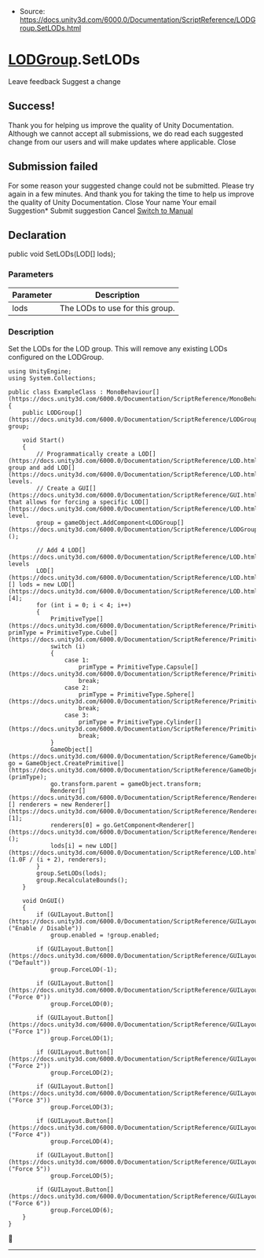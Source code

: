 * Source: https://docs.unity3d.com/6000.0/Documentation/ScriptReference/LODGroup.SetLODs.html

#  [LODGroup](https://docs.unity3d.com/6000.0/Documentation/ScriptReference/LODGroup.html).SetLODs
Leave feedback
Suggest a change
## Success!
Thank you for helping us improve the quality of Unity Documentation. Although we cannot accept all submissions, we do read each suggested change from our users and will make updates where applicable.
Close
## Submission failed
For some reason your suggested change could not be submitted. Please <a>try again</a> in a few minutes. And thank you for taking the time to help us improve the quality of Unity Documentation.
Close
Your name Your email Suggestion* Submit suggestion
Cancel
[Switch to Manual](https://docs.unity3d.com/6000.0/Documentation/Manual/class-LODGroup.html "Go to LODGroup Component in the Manual")
## Declaration
public void SetLODs(LOD[] lods); 
### Parameters
Parameter | Description  
---|---  
lods | The LODs to use for this group.  
### Description
Set the LODs for the LOD group. This will remove any existing LODs configured on the LODGroup.
```
using UnityEngine;
using System.Collections;  
  
public class ExampleClass : MonoBehaviour[](https://docs.unity3d.com/6000.0/Documentation/ScriptReference/MonoBehaviour.html)
{
    public LODGroup[](https://docs.unity3d.com/6000.0/Documentation/ScriptReference/LODGroup.html) group;  
  
    void Start()
    {
        // Programmatically create a LOD[](https://docs.unity3d.com/6000.0/Documentation/ScriptReference/LOD.html) group and add LOD[](https://docs.unity3d.com/6000.0/Documentation/ScriptReference/LOD.html) levels.
        // Create a GUI[](https://docs.unity3d.com/6000.0/Documentation/ScriptReference/GUI.html) that allows for forcing a specific LOD[](https://docs.unity3d.com/6000.0/Documentation/ScriptReference/LOD.html) level.
        group = gameObject.AddComponent<LODGroup[](https://docs.unity3d.com/6000.0/Documentation/ScriptReference/LODGroup.html)>();  
  
        // Add 4 LOD[](https://docs.unity3d.com/6000.0/Documentation/ScriptReference/LOD.html) levels
        LOD[](https://docs.unity3d.com/6000.0/Documentation/ScriptReference/LOD.html)[] lods = new LOD[](https://docs.unity3d.com/6000.0/Documentation/ScriptReference/LOD.html)[4];
        for (int i = 0; i < 4; i++)
        {
            PrimitiveType[](https://docs.unity3d.com/6000.0/Documentation/ScriptReference/PrimitiveType.html) primType = PrimitiveType.Cube[](https://docs.unity3d.com/6000.0/Documentation/ScriptReference/PrimitiveType.Cube.html);
            switch (i)
            {
                case 1:
                    primType = PrimitiveType.Capsule[](https://docs.unity3d.com/6000.0/Documentation/ScriptReference/PrimitiveType.Capsule.html);
                    break;
                case 2:
                    primType = PrimitiveType.Sphere[](https://docs.unity3d.com/6000.0/Documentation/ScriptReference/PrimitiveType.Sphere.html);
                    break;
                case 3:
                    primType = PrimitiveType.Cylinder[](https://docs.unity3d.com/6000.0/Documentation/ScriptReference/PrimitiveType.Cylinder.html);
                    break;
            }
            GameObject[](https://docs.unity3d.com/6000.0/Documentation/ScriptReference/GameObject.html) go = GameObject.CreatePrimitive[](https://docs.unity3d.com/6000.0/Documentation/ScriptReference/GameObject.CreatePrimitive.html)(primType);
            go.transform.parent = gameObject.transform;
            Renderer[](https://docs.unity3d.com/6000.0/Documentation/ScriptReference/Renderer.html)[] renderers = new Renderer[](https://docs.unity3d.com/6000.0/Documentation/ScriptReference/Renderer.html)[1];
            renderers[0] = go.GetComponent<Renderer[](https://docs.unity3d.com/6000.0/Documentation/ScriptReference/Renderer.html)>();
            lods[i] = new LOD[](https://docs.unity3d.com/6000.0/Documentation/ScriptReference/LOD.html)(1.0F / (i + 2), renderers);
        }
        group.SetLODs(lods);
        group.RecalculateBounds();
    }  
  
    void OnGUI()
    {
        if (GUILayout.Button[](https://docs.unity3d.com/6000.0/Documentation/ScriptReference/GUILayout.Button.html)("Enable / Disable"))
            group.enabled = !group.enabled;  
  
        if (GUILayout.Button[](https://docs.unity3d.com/6000.0/Documentation/ScriptReference/GUILayout.Button.html)("Default"))
            group.ForceLOD(-1);  
  
        if (GUILayout.Button[](https://docs.unity3d.com/6000.0/Documentation/ScriptReference/GUILayout.Button.html)("Force 0"))
            group.ForceLOD(0);  
  
        if (GUILayout.Button[](https://docs.unity3d.com/6000.0/Documentation/ScriptReference/GUILayout.Button.html)("Force 1"))
            group.ForceLOD(1);  
  
        if (GUILayout.Button[](https://docs.unity3d.com/6000.0/Documentation/ScriptReference/GUILayout.Button.html)("Force 2"))
            group.ForceLOD(2);  
  
        if (GUILayout.Button[](https://docs.unity3d.com/6000.0/Documentation/ScriptReference/GUILayout.Button.html)("Force 3"))
            group.ForceLOD(3);  
  
        if (GUILayout.Button[](https://docs.unity3d.com/6000.0/Documentation/ScriptReference/GUILayout.Button.html)("Force 4"))
            group.ForceLOD(4);  
  
        if (GUILayout.Button[](https://docs.unity3d.com/6000.0/Documentation/ScriptReference/GUILayout.Button.html)("Force 5"))
            group.ForceLOD(5);  
  
        if (GUILayout.Button[](https://docs.unity3d.com/6000.0/Documentation/ScriptReference/GUILayout.Button.html)("Force 6"))
            group.ForceLOD(6);
    }
}

```

* * *
